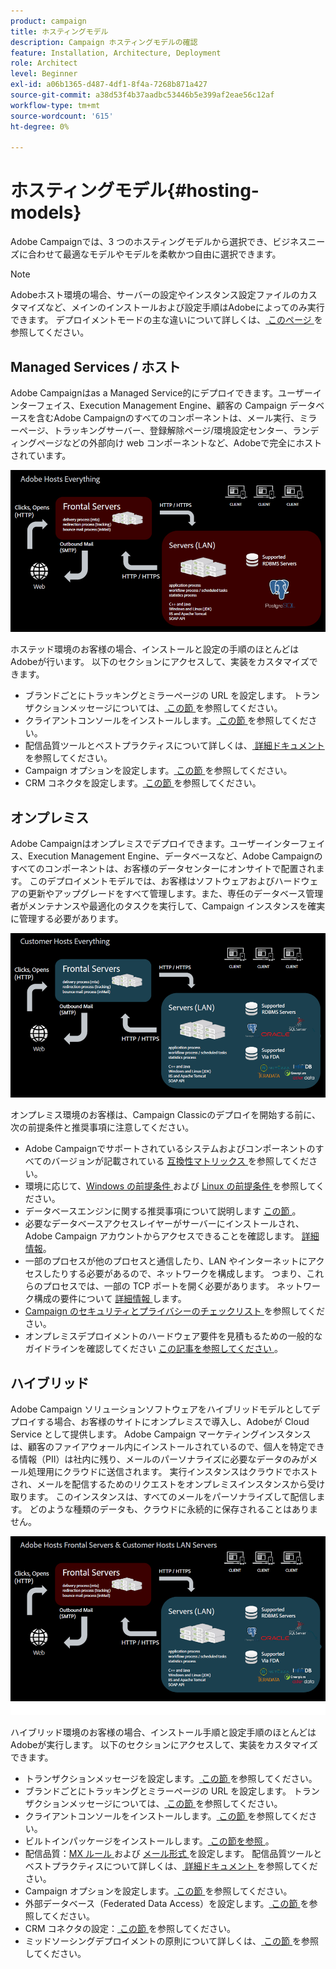 ```yaml
---
product: campaign
title: ホスティングモデル
description: Campaign ホスティングモデルの確認
feature: Installation, Architecture, Deployment
role: Architect
level: Beginner
exl-id: a06b1365-d487-4df1-8f4a-7268b871a427
source-git-commit: a38d53f4b37aadbc53446b5e399af2eae56c12af
workflow-type: tm+mt
source-wordcount: '615'
ht-degree: 0%

---
```


# ホスティングモデル{#hosting-models}



Adobe Campaignでは、3 つのホスティングモデルから選択でき、ビジネスニーズに合わせて最適なモデルやモデルを柔軟かつ自由に選択できます。

>[!NOTE]
>
>Adobeホスト環境の場合、サーバーの設定やインスタンス設定ファイルのカスタマイズなど、メインのインストールおよび設定手順はAdobeによってのみ実行できます。 デプロイメントモードの主な違いについて詳しくは、[ このページ ](../../installation/using/capability-matrix.md) を参照してください。

## Managed Services / ホスト

Adobe Campaignはas a Managed Service的にデプロイできます。ユーザーインターフェイス、Execution Management Engine、顧客の Campaign データベースを含むAdobe Campaignのすべてのコンポーネントは、メール実行、ミラーページ、トラッキングサーバー、登録解除ページ/環境設定センター、ランディングページなどの外部向け web コンポーネントなど、Adobeで完全にホストされています。

![](assets/deployment_hosted.png)

ホステッド環境のお客様の場合、インストールと設定の手順のほとんどはAdobeが行います。 以下のセクションにアクセスして、実装をカスタマイズできます。

* ブランドごとにトラッキングとミラーページの URL を設定します。 トランザクションメッセージについては、[ この節 ](../../message-center/using/additional-configurations.md#configuring-multibranding) を参照してください。
* クライアントコンソールをインストールします。[ この節 ](../../installation/using/installing-the-client-console.md) を参照してください。
* 配信品質ツールとベストプラクティスについて詳しくは、[ 詳細ドキュメント ](../../delivery/using/about-deliverability.md) を参照してください。
* Campaign オプションを設定します。[ この節 ](../../installation/using/configuring-campaign-options.md) を参照してください。
* CRM コネクタを設定します。[ この節 ](../../platform/using/crm-connectors.md) を参照してください。

## オンプレミス

Adobe Campaignはオンプレミスでデプロイできます。ユーザーインターフェイス、Execution Management Engine、データベースなど、Adobe Campaignのすべてのコンポーネントは、お客様のデータセンターにオンサイトで配置されます。 このデプロイメントモデルでは、お客様はソフトウェアおよびハードウェアの更新やアップグレードをすべて管理します。また、専任のデータベース管理者がメンテナンスや最適化のタスクを実行して、Campaign インスタンスを確実に管理する必要があります。

![](assets/deployment_onpremise.png)

オンプレミス環境のお客様は、Campaign Classicのデプロイを開始する前に、次の前提条件と推奨事項に注意してください。

* Adobe Campaignでサポートされているシステムおよびコンポーネントのすべてのバージョンが記載されている [ 互換性マトリックス ](../../rn/using/compatibility-matrix.md) を参照してください。
* 環境に応じて、[Windows の前提条件 ](../../installation/using/prerequisites-of-campaign-installation-in-windows.md) および [Linux の前提条件 ](../../installation/using/prerequisites-of-campaign-installation-in-linux.md) を参照してください。
* データベースエンジンに関する推奨事項について説明します [ この節 ](../../installation/using/database.md)。
* 必要なデータベースアクセスレイヤーがサーバーにインストールされ、Adobe Campaign アカウントからアクセスできることを確認します。 [詳細情報](../../installation/using/application-server.md)。
* 一部のプロセスが他のプロセスと通信したり、LAN やインターネットにアクセスしたりする必要があるので、ネットワークを構成します。 つまり、これらのプロセスでは、一部の TCP ポートを開く必要があります。 ネットワーク構成の要件について [ 詳細情報 ](../../installation/using/network-configuration.md) します。
* [Campaign のセキュリティとプライバシーのチェックリスト ](https://helpx.adobe.com/jp/campaign/kb/acc-security.html) を参照してください。
* オンプレミスデプロイメントのハードウェア要件を見積もるための一般的なガイドラインを確認してください [ この記事を参照してください ](https://helpx.adobe.com/jp/campaign/kb/hardware-sizing-guide.html)。

## ハイブリッド

Adobe Campaign ソリューションソフトウェアをハイブリッドモデルとしてデプロイする場合、お客様のサイトにオンプレミスで導入し、Adobeが Cloud Service として提供します。 Adobe Campaign マーケティングインスタンスは、顧客のファイアウォール内にインストールされているので、個人を特定できる情報（PII）は社内に残り、メールのパーソナライズに必要なデータのみがメール処理用にクラウドに送信されます。 実行インスタンスはクラウドでホストされ、メールを配信するためのリクエストをオンプレミスインスタンスから受け取ります。 このインスタンスは、すべてのメールをパーソナライズして配信します。 どのような種類のデータも、クラウドに永続的に保存されることはありません。

![](assets/deployment_hybrid.png)

ハイブリッド環境のお客様の場合、インストール手順と設定手順のほとんどはAdobeが実行します。 以下のセクションにアクセスして、実装をカスタマイズできます。

* トランザクションメッセージを設定します。[ この節 ](../../message-center/using/transactional-messaging-architecture.md) を参照してください。
* ブランドごとにトラッキングとミラーページの URL を設定します。 トランザクションメッセージについては、[ この節 ](../../message-center/using/additional-configurations.md#configuring-multibranding) を参照してください。
* クライアントコンソールをインストールします。[ この節 ](../../installation/using/installing-the-client-console.md) を参照してください。
* ビルトインパッケージをインストールします。[ この節を参照 ](../../installation/using/installing-campaign-standard-packages.md)。
* 配信品質：[MX ルール ](../../installation/using/email-deliverability.md#mx-configuration) および [ メール形式 ](../../installation/using/email-deliverability.md#managing-email-formats) を設定します。 配信品質ツールとベストプラクティスについて詳しくは、[ 詳細ドキュメント ](../../delivery/using/about-deliverability.md) を参照してください。
* Campaign オプションを設定します。[ この節 ](../../installation/using/configuring-campaign-options.md) を参照してください。
* 外部データベース（Federated Data Access）を設定します。[ この節 ](../../installation/using/about-fda.md) を参照してください。
* CRM コネクタの設定：[ この節 ](../../platform/using/crm-connectors.md) を参照してください。
* ミッドソーシングデプロイメントの原則について詳しくは、[ この節 ](../../installation/using/mid-sourcing-deployment.md) を参照してください。
